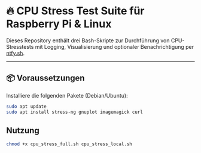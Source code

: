 # 🔥 CPU Stress Test Suite für Raspberry Pi & Linux

Dieses Repository enthält drei Bash-Skripte zur Durchführung von CPU-Stresstests mit Logging, Visualisierung und optionaler Benachrichtigung per [ntfy.sh](https://ntfy.sh).

---

## 📦 Voraussetzungen

Installiere die folgenden Pakete (Debian/Ubuntu):

```bash
sudo apt update
sudo apt install stress-ng gnuplot imagemagick curl
```

## Nutzung

```bash
chmod +x cpu_stress_full.sh cpu_stress_local.sh
```
